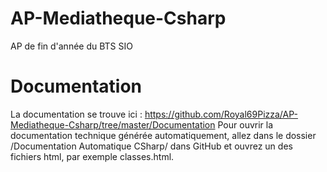 # AP-Mediatheque-Csharp
AP de fin d'année du BTS SIO

# Documentation
La documentation se trouve ici : https://github.com/Royal69Pizza/AP-Mediatheque-Csharp/tree/master/Documentation
Pour ouvrir la documentation technique générée automatiquement, allez dans le dossier /Documentation Automatique CSharp/ dans GitHub et ouvrez un des fichiers html, par exemple classes.html.
